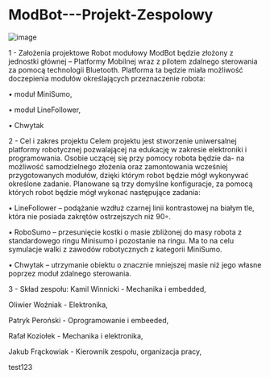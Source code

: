 # ModBot---Projekt-Zespolowy
![image](https://github.com/KamilWuu/ModBot---Projekt-Zespolowy/assets/116459527/d8e9aae4-2279-414b-ba00-4e8e3996f81b)



1 - Założenia projektowe
Robot modułowy ModBot będzie złożony z jednostki głównej – Platformy Mobilnej wraz z pilotem zdalnego sterowania za pomocą technologii Bluetooth. Platforma ta będzie miała możliwość
doczepienia modułów określających przeznaczenie robota:

• moduł MiniSumo,

• moduł LineFollower,

• Chwytak


2 - Cel i zakres projektu
Celem projektu jest stworzenie uniwersalnej platformy robotycznej pozwalającej na edukację
w zakresie elektroniki i programowania. Osobie uczącej się przy pomocy robota będzie da-
na możliwość samodzielnego złożenia oraz zamontowania wcześniej przygotowanych modułów,
dzięki którym robot będzie mógł wykonywać określone zadanie. Planowane są trzy domyślne
konfiguracje, za pomocą których robot będzie mógł wykonać następujące zadania:

• LineFollower – podążanie wzdłuż czarnej linii kontrastowej na białym tle, która nie posiada
zakrętów ostrzejszych niż 90◦.

• RoboSumo – przesunięcie kostki o masie zbliżonej do masy robota z standardowego ringu
Minisumo i pozostanie na ringu. Ma to na celu symulacje walki z zawodów robotycznych
z kategorii MiniSumo.

• Chwytak – utrzymanie obiektu o znacznie mniejszej masie niż jego własne poprzez moduł
zdalnego sterowania.



3 - Skład zespołu:
Kamil Winnicki - Mechanika i embedded,

Oliwier Woźniak -  Elektronika,

Patryk Peroński - Oprogramowanie i embeeded,

Rafał Koziołek - Mechanika i elektronika,

Jakub Frąckowiak - Kierownik zespołu, organizacja pracy,


test123
